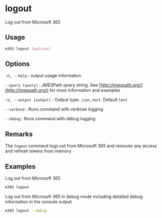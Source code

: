 # logout

Log out from Microsoft 365

## Usage

```sh
m365 logout [options]
```

## Options

`-h, --help`
: output usage information

`--query [query]`
: JMESPath query string. See [http://jmespath.org/](http://jmespath.org/) for more information and examples

`-o, --output [output]`
: Output type. `json,text`. Default `text`

`--verbose`
: Runs command with verbose logging

`--debug`
: Runs command with debug logging

## Remarks

The `logout` command logs out from Microsoft 365 and removes any access and refresh tokens from memory

## Examples

Log out from Microsoft 365

```sh
m365 logout
```

Log out from Microsoft 365 in debug mode including detailed debug information in the console output

```sh
m365 logout --debug
```